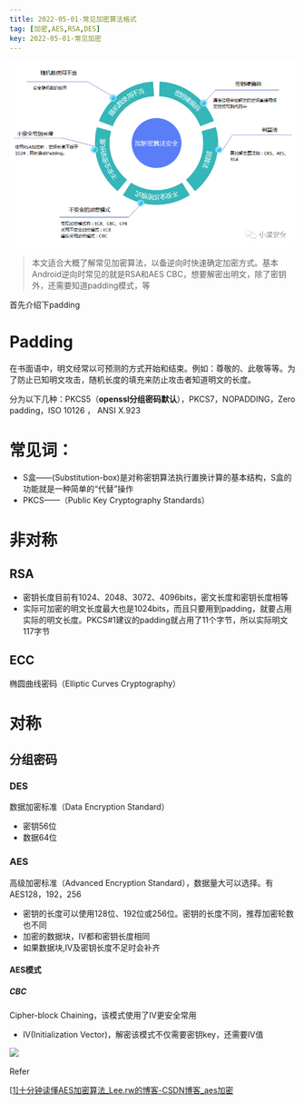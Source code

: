 ```yaml
---
title: 2022-05-01-常见加密算法格式
tag: [加密,AES,RSA,DES]
key: 2022-05-01-常见加密
---
```

![1657208588382](image/2022-05-01-常见加密算法格式/1657208588382.png)


> 本文适合大概了解常见加密算法，以备逆向时快速确定加密方式。基本Android逆向时常见的就是RSA和AES CBC，想要解密出明文，除了密钥外，还需要知道padding模式，等

首先介绍下padding

# Padding

在书面语中，明文经常以可预测的方式开始和结束。例如：尊敬的、此敬等等。为了防止已知明文攻击，随机长度的填充来防止攻击者知道明文的长度。

分为以下几种：PKCS5（**openssl分组密码默认**），PKCS7，NOPADDING，Zero padding，ISO 10126 ， ANSI X.923

# 常见词：

- S盒——(Substitution-box)是对称密钥算法执行置换计算的基本结构，S盒的功能就是一种简单的“代替”操作
- PKCS——（Public Key Cryptography Standards）

# 非对称

## RSA

- 密钥长度目前有1024、2048、3072、4096bits，密文长度和密钥长度相等
- 实际可加密的明文长度最大也是1024bits，而且只要用到padding，就要占用实际的明文长度。PKCS#1建议的padding就占用了11个字节，所以实际明文117字节

## ECC

椭圆曲线密码（Elliptic Curves Cryptography）

# 对称

## 分组密码

### DES

数据加密标准（Data Encryption Standard）

- 密钥56位
- 数据64位

### AES

高级加密标准（Advanced Encryption Standard），数据量大可以选择。有AES128，192，256

- 密钥的长度可以使用128位、192位或256位。密钥的长度不同，推荐加密轮数也不同
- 加密的数据块，IV都和密钥长度相同
- 如果数据块,IV及密钥长度不足时会补齐

#### AES模式

##### CBC

Cipher-block Chaining，该模式使用了IV更安全常用

- IV(Initialization Vector)，解密该模式不仅需要密钥key，还需要IV值

![](https://img2020.cnblogs.com/blog/1717554/202112/1717554-20211221162528665-1420408379.png)


Refer

[[1\]十分钟读懂AES加密算法_Lee.rw的博客-CSDN博客_aes加密](https://blog.csdn.net/lrwwll/article/details/78069013)